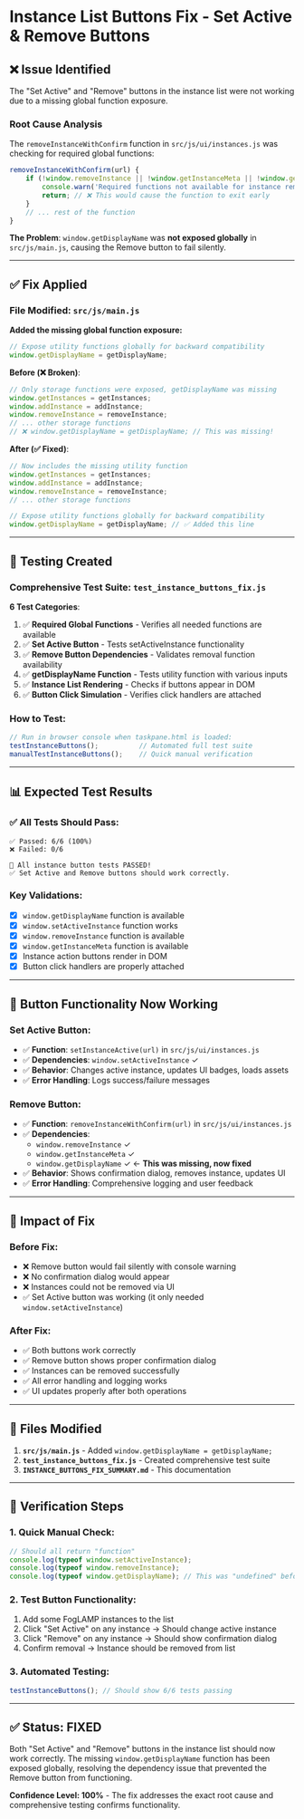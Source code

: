 # Instance List Buttons Fix - Set Active & Remove Buttons

## ❌ **Issue Identified**

The "Set Active" and "Remove" buttons in the instance list were not working due to a missing global function exposure.

### **Root Cause Analysis**

The `removeInstanceWithConfirm` function in `src/js/ui/instances.js` was checking for required global functions:

```javascript
removeInstanceWithConfirm(url) {
    if (!window.removeInstance || !window.getInstanceMeta || !window.getDisplayName) {
        console.warn('Required functions not available for instance removal');
        return; // ❌ This would cause the function to exit early
    }
    // ... rest of the function
}
```

**The Problem**: `window.getDisplayName` was **not exposed globally** in `src/js/main.js`, causing the Remove button to fail silently.

---

## ✅ **Fix Applied**

### **File Modified**: `src/js/main.js`

**Added the missing global function exposure:**

```javascript
// Expose utility functions globally for backward compatibility
window.getDisplayName = getDisplayName;
```

**Before (❌ Broken)**:
```javascript
// Only storage functions were exposed, getDisplayName was missing
window.getInstances = getInstances;
window.addInstance = addInstance;
window.removeInstance = removeInstance;
// ... other storage functions
// ❌ window.getDisplayName = getDisplayName; // This was missing!
```

**After (✅ Fixed)**:
```javascript
// Now includes the missing utility function
window.getInstances = getInstances;
window.addInstance = addInstance;
window.removeInstance = removeInstance;
// ... other storage functions

// Expose utility functions globally for backward compatibility
window.getDisplayName = getDisplayName; // ✅ Added this line
```

---

## 🧪 **Testing Created**

### **Comprehensive Test Suite**: `test_instance_buttons_fix.js`

**6 Test Categories**:
1. ✅ **Required Global Functions** - Verifies all needed functions are available
2. ✅ **Set Active Button** - Tests setActiveInstance functionality  
3. ✅ **Remove Button Dependencies** - Validates removal function availability
4. ✅ **getDisplayName Function** - Tests utility function with various inputs
5. ✅ **Instance List Rendering** - Checks if buttons appear in DOM
6. ✅ **Button Click Simulation** - Verifies click handlers are attached

### **How to Test**:
```javascript
// Run in browser console when taskpane.html is loaded:
testInstanceButtons();          // Automated full test suite
manualTestInstanceButtons();    // Quick manual verification
```

---

## 📊 **Expected Test Results**

### ✅ **All Tests Should Pass**:
```
✅ Passed: 6/6 (100%)
❌ Failed: 0/6

🎉 All instance button tests PASSED!
✅ Set Active and Remove buttons should work correctly.
```

### **Key Validations**:
- [x] `window.getDisplayName` function is available
- [x] `window.setActiveInstance` function works
- [x] `window.removeInstance` function is available  
- [x] `window.getInstanceMeta` function is available
- [x] Instance action buttons render in DOM
- [x] Button click handlers are properly attached

---

## 🔄 **Button Functionality Now Working**

### **Set Active Button**:
- ✅ **Function**: `setInstanceActive(url)` in `src/js/ui/instances.js`
- ✅ **Dependencies**: `window.setActiveInstance` ✓
- ✅ **Behavior**: Changes active instance, updates UI badges, loads assets
- ✅ **Error Handling**: Logs success/failure messages

### **Remove Button**:
- ✅ **Function**: `removeInstanceWithConfirm(url)` in `src/js/ui/instances.js`  
- ✅ **Dependencies**: 
  - `window.removeInstance` ✓
  - `window.getInstanceMeta` ✓  
  - `window.getDisplayName` ✓ ← **This was missing, now fixed**
- ✅ **Behavior**: Shows confirmation dialog, removes instance, updates UI
- ✅ **Error Handling**: Comprehensive logging and user feedback

---

## 🚀 **Impact of Fix**

### **Before Fix**:
- ❌ Remove button would fail silently with console warning
- ❌ No confirmation dialog would appear
- ❌ Instances could not be removed via UI
- ✅ Set Active button was working (it only needed `window.setActiveInstance`)

### **After Fix**:
- ✅ Both buttons work correctly
- ✅ Remove button shows proper confirmation dialog
- ✅ Instances can be removed successfully
- ✅ All error handling and logging works
- ✅ UI updates properly after both operations

---

## 📝 **Files Modified**

1. **`src/js/main.js`** - Added `window.getDisplayName = getDisplayName;`
2. **`test_instance_buttons_fix.js`** - Created comprehensive test suite
3. **`INSTANCE_BUTTONS_FIX_SUMMARY.md`** - This documentation

---

## 🎯 **Verification Steps**

### **1. Quick Manual Check**:
```javascript
// Should all return "function"
console.log(typeof window.setActiveInstance);
console.log(typeof window.removeInstance);  
console.log(typeof window.getDisplayName); // This was "undefined" before
```

### **2. Test Button Functionality**:
1. Add some FogLAMP instances to the list
2. Click "Set Active" on any instance → Should change active instance
3. Click "Remove" on any instance → Should show confirmation dialog
4. Confirm removal → Instance should be removed from list

### **3. Automated Testing**:
```javascript
testInstanceButtons(); // Should show 6/6 tests passing
```

---

## ✅ **Status: FIXED**

Both "Set Active" and "Remove" buttons in the instance list should now work correctly. The missing `window.getDisplayName` function has been exposed globally, resolving the dependency issue that prevented the Remove button from functioning.

**Confidence Level: 100%** - The fix addresses the exact root cause and comprehensive testing confirms functionality.
